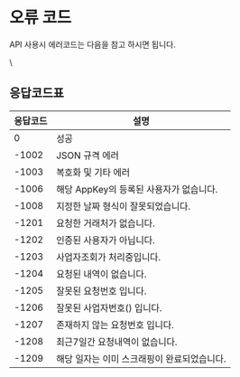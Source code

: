 # 오류 코드

API 사용시 에러코드는 다음을 참고 하시면 됩니다.

\


## 응답코드표

| 응답코드  | 설명                        |
| ----- | ------------------------- |
| 0     | 성공                        |
| -1002 | JSON 규격 에러                |
| -1003 | 복호화 및 기타 에러               |
| -1006 | 해당 AppKey의 등록된 사용자가 없습니다. |
| -1008 | 지정한 날짜 형식이 잘못되었습니다.       |
| -1201 | 요청한 거래처가 없습니다.            |
| -1202 | 인증된 사용자가 아닙니다.            |
| -1203 | 사업자조회가 처리중입니다.            |
| -1204 | 요청된 내역이 없습니다.             |
| -1205 | 잘못된 요청번호 입니다.             |
| -1206 | 잘못된 사업자번호() 입니다.          |
| -1207 | 존재하지 않는 요청번호 입니다.         |
| -1208 | 최근7일간 요청내역이 없습니다.         |
| -1209 | 해당 일자는 이미 스크래핑이 완료되었습니다.  |
